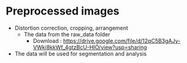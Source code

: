 # Preprocessed images
- Distortion correction, cropping, arrangement
	- The data from the raw_data folder 
		- Download : https://drive.google.com/file/d/12qC5B3gAJy-VWki8kkWf_4gtzBcU-HIO/view?usp=sharing
- The data will be used for segmentation and analysis 
